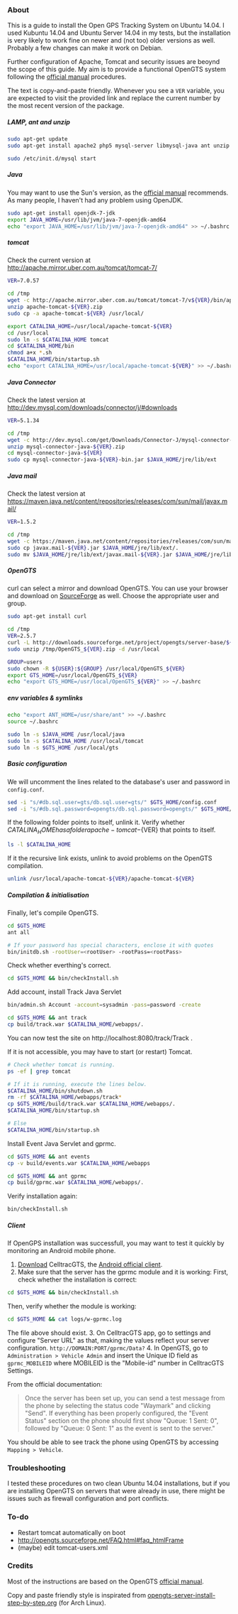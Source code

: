 ### About
This is a guide to install the Open GPS Tracking System on Ubuntu 14.04. I used Kubuntu 14.04 and Ubuntu Server 14.04 in my tests, but the installation is very likely to work fine on newer and (not too) older versions as well. Probably a few changes can make it work on Debian.

Further configuration of Apache, Tomcat and security issues are beoynd the scope of this guide. My aim is to provide a functional OpenGTS system following the [official manual] procedures.

The text is copy-and-paste friendly. Whenever you see a `VER` variable, you are expected to visit the provided link and replace the current number by the most recent version of the package.


##### LAMP, ant and unzip
```bash
sudo apt-get update
sudo apt-get install apache2 php5 mysql-server libmysql-java ant unzip

sudo /etc/init.d/mysql start
```

##### Java
You may want to use the Sun's version, as the [official manual] recommends. As many people, I haven't had any problem using OpenJDK.
```bash
sudo apt-get install openjdk-7-jdk
export JAVA_HOME=/usr/lib/jvm/java-7-openjdk-amd64
echo "export JAVA_HOME=/usr/lib/jvm/java-7-openjdk-amd64" >> ~/.bashrc
```

##### tomcat
Check the current version at http://apache.mirror.uber.com.au/tomcat/tomcat-7/
```bash
VER=7.0.57

cd /tmp
wget -c http://apache.mirror.uber.com.au/tomcat/tomcat-7/v${VER}/bin/apache-tomcat-${VER}.zip
unzip apache-tomcat-${VER}.zip
sudo cp -a apache-tomcat-${VER} /usr/local/

export CATALINA_HOME=/usr/local/apache-tomcat-${VER}
cd /usr/local
sudo ln -s $CATALINA_HOME tomcat
cd $CATALINA_HOME/bin
chmod a+x *.sh
$CATALINA_HOME/bin/startup.sh
echo "export CATALINA_HOME=/usr/local/apache-tomcat-${VER}" >> ~/.bashrc
```


##### Java Connector
Check the latest version at http://dev.mysql.com/downloads/connector/j/#downloads
```bash
VER=5.1.34

cd /tmp
wget -c http://dev.mysql.com/get/Downloads/Connector-J/mysql-connector-java-${VER}.zip
unzip mysql-connector-java-${VER}.zip
cd mysql-connector-java-${VER}
sudo cp mysql-connector-java-${VER}-bin.jar $JAVA_HOME/jre/lib/ext
```

##### Java mail
Check the latest version at https://maven.java.net/content/repositories/releases/com/sun/mail/javax.mail/
```bash
VER=1.5.2

cd /tmp
wget -c https://maven.java.net/content/repositories/releases/com/sun/mail/javax.mail/${VER}/javax.mail-${VER}.jar
sudo cp javax.mail-${VER}.jar $JAVA_HOME/jre/lib/ext/.
sudo mv $JAVA_HOME/jre/lib/ext/javax.mail-${VER}.jar $JAVA_HOME/jre/lib/ext/javax.mail.jar
```


##### OpenGTS
curl can select a mirror and download OpenGTS. You can use your browser and download on [SourceForge](http://sourceforge.net/projects/opengts/files/latest/download) as well.
Choose the appropriate user and group.
```bash
sudo apt-get install curl

cd /tmp
VER=2.5.7
curl -L http://downloads.sourceforge.net/project/opengts/server-base/${VER}/OpenGTS_${VER}.zip > OpenGTS_${VER}.zip
sudo unzip /tmp/OpenGTS_${VER}.zip -d /usr/local

GROUP=users
sudo chown -R ${USER}:${GROUP} /usr/local/OpenGTS_${VER}
export GTS_HOME=/usr/local/OpenGTS_${VER}
echo "export GTS_HOME=/usr/local/OpenGTS_${VER}" >> ~/.bashrc
```


##### env variables & symlinks

```bash
echo "export ANT_HOME=/usr/share/ant" >> ~/.bashrc
source ~/.bashrc

sudo ln -s $JAVA_HOME /usr/local/java
sudo ln -s $CATALINA_HOME /usr/local/tomcat
sudo ln -s $GTS_HOME /usr/local/gts
```

##### Basic configuration
We will uncomment the lines related to the database's user and password in `config.conf`.

```bash
sed -i "s/#db.sql.user=gts/db.sql.user=gts/" $GTS_HOME/config.conf
sed -i "s/#db.sql.password=opengts/db.sql.password=opengts/" $GTS_HOME/config.conf
```

If the following folder points to itself, unlink it.
Verify whether $CATALINA_HOME has a folder apache-tomcat-${VER} that points to itself.
```bash
ls -l $CATALINA_HOME
```
If it the recursive link exists, unlink to avoid problems on the OpenGTS compilation.
```bash
unlink /usr/local/apache-tomcat-${VER}/apache-tomcat-${VER}
```
##### Compilation & initialisation
Finally, let's compile OpenGTS.
```bash
cd $GTS_HOME
ant all

# If your password has special characters, enclose it with quotes
bin/initdb.sh -rootUser=<rootUser> -rootPass=<rootPass>
```

Check whether everthing's correct.

```bash
cd $GTS_HOME && bin/checkInstall.sh
```

Add account, install Track Java Servlet
```bash
bin/admin.sh Account -account=sysadmin -pass=password -create

cd $GTS_HOME && ant track
cp build/track.war $CATALINA_HOME/webapps/.
```

You can now test the site on http://localhost:8080/track/Track .

If it is not accessible, you may have to start (or restart) Tomcat.
```bash
# Check whether tomcat is running.
ps -ef | grep tomcat

# If it is running, execute the lines below.
$CATALINA_HOME/bin/shutdown.sh
rm -rf $CATALINA_HOME/webapps/track*
cp $GTS_HOME/build/track.war $CATALINA_HOME/webapps/.
$CATALINA_HOME/bin/startup.sh

# Else
$CATALINA_HOME/bin/startup.sh
```

Install Event Java Servlet and gprmc.
```bash
cd $GTS_HOME && ant events
cp -v build/events.war $CATALINA_HOME/webapps

cd $GTS_HOME && ant gprmc
cp build/gprmc.war $CATALINA_HOME/webapps/.
```

Verify installation again:
```bash
bin/checkInstall.sh
```


##### Client
If OpenGPS installation was successfull, you may want to test it quickly by monitoring an Android mobile phone.

1. [Download](https://play.google.com/store/apps/details?id=org.opengts.client.android.cgtsfre&hl=en) CelltracGTS, the [Android official client].
2. Make sure that the server has the gprmc module and it is working:
First, check whether the installation is correct:
```bash
cd $GTS_HOME && bin/checkInstall.sh
```
Then, verify whether the module is working:
```bash
cd $GTS_HOME && cat logs/w-gprmc.log
```
The file above should exist.
3. On CelltracGTS app, go to settings and configure "Server URL" as that, making the values reflect your server configuration.
`http://DOMAIN:PORT/gprmc/Data?`
4. In OpenGTS, go to `Administration > Vehicle Admin` and insert the Unique ID field as
`gprmc_MOBILEID`
where MOBILEID is the "Mobile-id" number in CelltracGTS Settings.

From the official documentation:
>Once the server has been set up, you can send a test message from the phone by selecting the status code "Waymark" and clicking "Send". If everything has been properly configured, the "Event Status" section on the phone should first show "Queue: 1 Sent: 0", followed by "Queue: 0 Sent: 1" as the event is sent to the server."

You should be able to see track the phone using OpenGTS by accessing `Mapping > Vehicle`.

### Troubleshooting
I tested these procedures on two clean Ubuntu 14.04 installations, but if you are installing OpenGTS on servers that were already in use, there might be issues such as firewall configuration and port conflicts.


### To-do
* Restart tomcat automatically on boot
* http://opengts.sourceforge.net/FAQ.html#faq_htmlFrame
* (maybe) edit tomcat-users.xml

### Credits
Most of the instructions are based on the OpenGTS [official manual].

Copy and paste friendly style is inspirated from [opengts-server-install-step-by-step.org](https://github.com/troywill/opengts-android/blob/master/opengts-server-install-step-by-step.org) (for Arch Linux).

[official manual]:http://opengts.sourceforge.net/OpenGTS_Config.pdf
[Android official client]:http://www.geotelematic.com/CelltracGTS/Free.html
